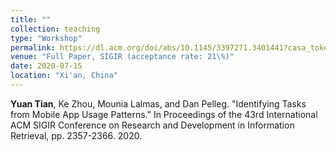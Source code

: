 ```yaml
---
title: ""
collection: teaching
type: "Workshop"
permalink: https://dl.acm.org/doi/abs/10.1145/3397271.3401441?casa_token=hA5WcoxKhtgAAAAA:knRHzxjZw9Zx2AkKlqxCE6C18LMT2e8cnrJeKl7s3IbrEj0FdDWgENACpUolUz3gTNylCsKzJ6RQ5Q
venue: "Full Paper, SIGIR (acceptance rate: 21\%)"
date: 2020-07-15
location: "Xi'an, China"
---
```


**Yuan Tian**, Ke Zhou, Mounia Lalmas, and Dan Pelleg. "Identifying Tasks from Mobile App Usage Patterns." In Proceedings of the 43rd International ACM SIGIR Conference on Research and Development in Information Retrieval, pp. 2357-2366. 2020.

